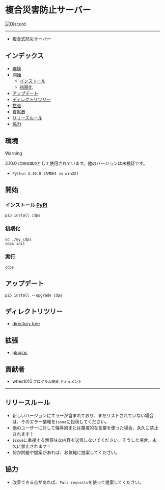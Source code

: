 # 複合災害防止サーバー

<img alt="Discord" src="https://img.shields.io/discord/926545182407688273">

---

- 複合式防災サーバー

## インデックス

- [環境](#環境)
- [開始](#開始)
  - [インストール](#インストール)
  - [初期化](#初期化)
- [アップデート](#アップデート)
- [ディレクトリツリー](#ディレクトリツリー)
- [拡張](#拡張)
- [貢献者](#貢献者)
- [リリースルール](#リリースルール)
- [協力](#協力)

## 環境

> [!WARNING]
> 3.10.0 は`開発環境`として使用されています。他のバージョンは未検証です。

- `Python 3.10.0 (AMD64 on win32)`

## 開始

### インストール [PyPI](https://pypi.org/project/cdps)

```
pip install cdps
```

### 初期化

```
cd ./my_cdps
cdps init
```

### 実行

```
cdps
```

## アップデート

```
pip install --upgrade cdps
```

## ディレクトリツリー

- [directory tree](https://github.com/ExpTechTW/CDPS/blob/master/docs/tree.md)

## 拡張

- [plugins](https://github.com/ExpTechTW/CDPS/blob/master/docs/plugins.md)

## 貢献者

- whes1015 `プログラム開発` `ドキュメント`

---

## リリースルール

- 新しいバージョンにエラーが含まれており、まだリストされていない場合は、そのエラー情報を`issue`に投稿してください。
- 他のユーザーに対して侮辱的または蔑視的な言葉を使った場合、永久に禁止されます！
- `issue`に重複する無意味な内容を送信しないでください。そうした場合、永久に禁止されます！
- 何か問題や提案があれば、お気軽に提案してください。

## 協力

- 改善できる点があれば、`Pull requests`を使って提案してください。
